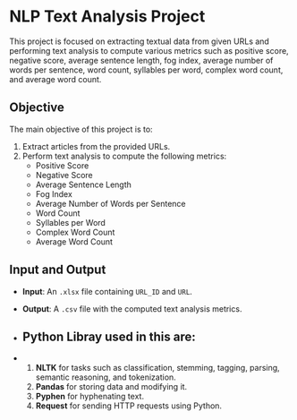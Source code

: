 # NLP Text Analysis Project

This project is focused on extracting textual data from given URLs and performing text analysis to compute various metrics such as positive score, negative score, average sentence length, fog index, average number of words per sentence, word count, syllables per word, complex word count, and average word count.

## Objective

The main objective of this project is to:
1. Extract articles from the provided URLs.
2. Perform text analysis to compute the following metrics:
   - Positive Score
   - Negative Score
   - Average Sentence Length
   - Fog Index
   - Average Number of Words per Sentence
   - Word Count
   - Syllables per Word
   - Complex Word Count
   - Average Word Count

## Input and Output

- **Input**: An `.xlsx` file containing `URL_ID` and `URL`.
- **Output**: A `.csv` file with the computed text analysis metrics.

- ## Python Libray used in this are:
- 1. **NLTK** for tasks such as classification, stemming, tagging, parsing, semantic reasoning, and tokenization.
  2. **Pandas** for storing data and modifying it.
  3. **Pyphen** for hyphenating text.
  4. **Request** for sending HTTP requests using Python.




